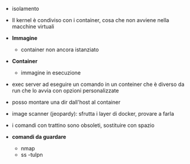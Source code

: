  - isolamento
 - Il kernel è condiviso con i container, cosa che non avviene nella macchine virtuali
 - **Immagine**
	 - container non ancora istanziato
- **Container**
	- immagine in esecuzione
- exec server ad eseguire un comando in un conteiner che è diverso da run che lo avvia con opzioni personalizzate
- posso montare una dir dall'host al container
- image scanner (jeopardy): sfrutta i layer di docker, provare a farla
- i comandi con trattino sono obsoleti, sostituire con spazio

- **comandi da guardare**
	- nmap
	- ss -tulpn
